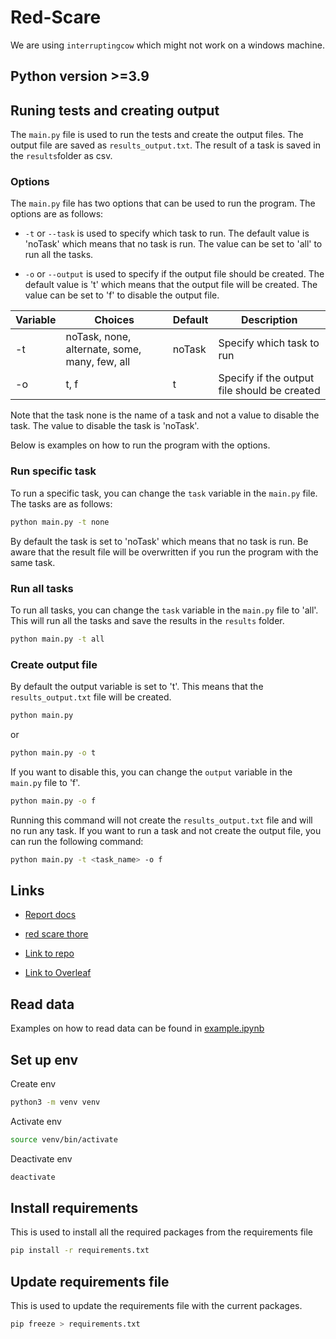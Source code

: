 # Red-Scare
We are using `interruptingcow` which might not work on a windows machine.

## Python version >=3.9
## Runing tests and creating output
The `main.py` file is used to run the tests and create the output files. The output file are saved as `results_output.txt`. The result of a task is saved in the `results`folder as csv.

### Options
The `main.py` file has two options that can be used to run the program. The options are as follows:

- `-t` or `--task` is used to specify which task to run. The default value is 'noTask' which means that no task is run. The value can be set to 'all' to run all the tasks.

- `-o` or `--output` is used to specify if the output file should be created. The default value is 't' which means that the output file will be created. The value can be set to 'f' to disable the output file.

<!-- table showing choices for vars -->
| Variable | Choices | Default | Description |
| --- | --- | --- | --- |
| -t | noTask, none, alternate, some, many, few, all | noTask | Specify which task to run |
| -o | t, f | t | Specify if the output file should be created |

Note that the task none is the name of a task and not a value to disable the task. The value to disable the task is 'noTask'.

Below is examples on how to run the program with the options.

### Run specific task
To run a specific task, you can change the `task` variable in the `main.py` file. The tasks are as follows:

```bash
python main.py -t none
```
By default the task is set to 'noTask' which means that no task is run. Be aware that the result file will be overwritten if you run the program with the same task.

### Run all tasks
To run all tasks, you can change the `task` variable in the `main.py` file to 'all'. This will run all the tasks and save the results in the `results` folder.

```bash
python main.py -t all
```

### Create output file
By default the output variable is set to 't'. This means that the `results_output.txt` file will be created. 

```bash
python main.py
```
or
```bash
python main.py -o t
```

If you want to disable this, you can change the `output` variable in the `main.py` file to 'f'.

```bash
python main.py -o f
```
Running this command will not create the `results_output.txt` file and will no run any task.
If you want to run a task and not create the output file, you can run the following command:

```bash
python main.py -t <task_name> -o f
```



## Links
- [Report docs](https://drive.google.com/drive/folders/1W_EWitnYJpkVWnakoz5EF27qoRUI0tSa?usp=drive_link)

- [red scare thore](https://github.com/thorehusfeldt/algdes-labs/tree/master/red-scare)

- [Link to repo](https://github.com/borchand/Red-Scare)

- [Link to Overleaf ](https://www.overleaf.com/project/67223c5d16737d416959d718)

## Read data
Examples on how to read data can be found in [example.ipynb](example.ipynb)

## Set up env
Create env
```bash
python3 -m venv venv
```
Activate env
```bash
source venv/bin/activate
```
Deactivate env
```bash
deactivate
```

## Install requirements
This is used to install all the required packages from the requirements file
```bash
pip install -r requirements.txt
```

## Update requirements file
This is used to update the requirements file with the current packages.
```bash
pip freeze > requirements.txt
```

